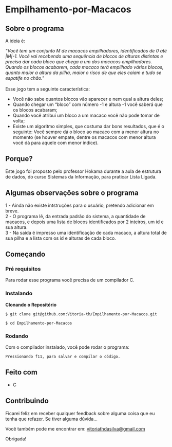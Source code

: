 # Empilhamento-por-Macacos

## Sobre o programa

A ideia é:

_"Você tem um conjunto M de macacos empilhadores, identificados de 0 até |M|-1. Você vai
recebendo uma sequência de blocos de alturas distintas e precisa dar cada bloco que
chega a um dos macacos empilhadores. Quando os blocos acabarem, cada macaco terá
empilhado vários blocos, quanto maior a altura da pilha, maior o risco de que eles caiam e
tudo se espatife no chão."_   
<br/>Esse jogo tem a seguinte característica:
- Você não sabe quantos blocos vão aparecer e nem qual a altura deles;
- Quando chegar um “bloco” com número -1 e altura -1 você saberá que os blocos
acabaram;
- Quando você atribui um bloco a um macaco você não pode tomar de volta;
- Existe um algoritmo simples, que costuma dar bons resultados, que é o seguinte:
Você sempre dá o bloco ao macaco com a menor altura no momento (se houver
empate, dentre os macacos com menor altura você dá para aquele com menor
índice).

## Porque?

Este jogo foi proposto pelo professor Hokama durante a aula de estrutura de dados, do curso Sistemas da Informação, para praticar Lista Ligada. 

## Algumas observações sobre o programa
1 - Ainda não existe intstruções para o usuário, pretendo adicionar em breve.
<br/>2 - O programa lê, da entrada padrão do sistema, a quantidade de macacos, e
depois uma lista de blocos identificados por 2 inteiros, um id e sua altura.
<br/>3 - Na saída é impresso uma identificação de cada macaco, a altura total de sua pilha
e a lista com os id e alturas de cada bloco. 

## Começando

### Pré requisitos

Para rodar esse programa você precisa de um compilador C.

### Instalando

**Clonando o Repositório**

```
$ git clone git@github.com:Vitoria-th/Empilhamento-por-Macacos.git

$ cd Empilhamento-por-Macacos
```

### Rodando

Com o compilador instalado, você pode rodar o programa:

```
Pressionando f11, para salvar e compilar o código.

```

## Feito com

- C

## Contribuindo

Ficarei feliz em receber qualquer feedback sobre alguma coisa que eu tenha que refazer. Se tiver alguma dúvida...

Você também pode me encontrar em: vitoriathdasilva@gmail.com

Obrigada!
